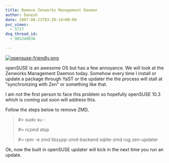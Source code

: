 ```yaml
---
title: Remove Zenworks Management Daemon
author: Danesh
date: 2007-08-21T03:20:14+00:00
pvc_views:
  - 5717
dsq_thread_id:
  - 905240038

---
```

[![opensuse-friendly.png][1]][2]

openSUSE is an awesome OS but has a few annoyance. We will look at the Zenworks Management Daemon today. Somehow every time I install or update a package through YaST or the updater the the process will stall at "synchronizing with Zen" or something like that.

I am not the first person to face this problem so hopefully openSUSE 10.3 which is coming out soon will address this.

Follow the steps below to remove ZMD,

> #> sudo su -
> 
> #> rczmd stop
> 
> #> rpm -e zmd libzypp-zmd-backend sqlite-zmd rug zen-updater

Ok, now the built in openSUSE updater will kick in the next time you run an update.

 [1]: /wp-content/uploads/2007/08/opensuse-friendly.png
 [2]: /wp-content/uploads/2007/08/opensuse-friendly.png "opensuse-friendly.png"